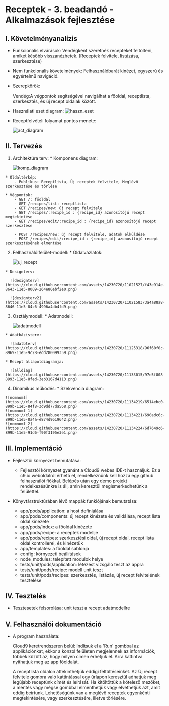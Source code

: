 # Receptek - 3. beadandó - Alkalmazások fejlesztése

## I. Követelményanalízis
  - Funkcionális elvárások:
      Vendégként szeretnék recepteket feltölteni, amiket később visszanézhetek. (Receptek felvitele, listázása, szerkesztése)
  - Nem funkcionális követelmények:
      Felhasználóbarát kinézet, egyszerű és egyértelmű navigáció.
  - Szerepkörök:
      
      Vendég:A végpontok segítségével navigálhat a főoldal, receptlista, szerkesztés, és új recept oldalak között.

  - Használati eset diagram:
      ![haszn_eset](https://cloud.githubusercontent.com/assets/14230720/11021275/576fcb1e-863c-11e5-9733-21bfd4ca0aa6.png)

  - Receptfelvételi folyamat pontos menete:
      
      ![act_diagram](https://cloud.githubusercontent.com/assets/14230720/11021339/b27b0eb8-863e-11e5-95ff-02f2550565f1.png)


## II. Tervezés
  1. Architektúra terv:
    * Komponens diagram:
    
      ![komp_diagram](https://cloud.githubusercontent.com/assets/14230720/11126372/e60effb8-896e-11e5-8a19-b9cd043be2be.png)


    * Oldaltérkép:
        - Publikus: Receptlista, Új receptek felvitele, Meglévő szerkesztése és törlése

    * Végpontok:
        - GET /: főoldal
        - GET /recipes/list: receptlista
        - GET /recipes/new: új recept felvitele
        - GET /recipes/:recipe_id : {recipe_id} azonosítójú recept megtekintése
        - GET /recipes/edit/:recipe_id : {recipe_id} azonosítójú recept szerkesztése
        
        - POST /recipes/new: új recept felvitele, adatok elküldése
        - POST /recipes/edit/:recipe_id : {recipe_id} azonosítójú recept szerkesztésének elmentése
        
  2. Felhasználóifelület-modell:
    * Oldalvázlatok:
        
      ![uj_recept](https://cloud.githubusercontent.com/assets/14230720/11021511/701e471a-8643-11e5-9e9b-2fb3175bfde9.jpg)
      
    * Designterv:
      
      ![designterv](https://cloud.githubusercontent.com/assets/14230720/11021527/f43e914e-8643-11e5-8009-264e80ebf2e0.png)

      ![designterv2](https://cloud.githubusercontent.com/assets/14230720/11021583/3a4a88a8-8646-11e5-84c6-4996a4db4fd9.png)

  3. Osztálymodell:
    * Adatmodell:
  
      ![adatmodell](https://cloud.githubusercontent.com/assets/14230720/11125257/3d39dfca-8969-11e5-8a5f-49c42f442915.png)

    * Adatbázisterv:
    
      ![adatbterv](https://cloud.githubusercontent.com/assets/14230720/11125318/96f60f0c-8969-11e5-9c28-edd280099359.png)
      
    * Recept állapotdiagramja:
    
      ![alldiag](https://cloud.githubusercontent.com/assets/14230720/11133015/97e5f808-8993-11e5-8fed-3eb3167d4113.png)
      
  4. Dinamikus működés:
    * Szekvencia diagram:
      
    ![nomnoml](https://cloud.githubusercontent.com/assets/14230720/11134219/6514ebc0-899b-11e5-84f8-3d9dd77da568.png)
    ![nomnoml 1](https://cloud.githubusercontent.com/assets/14230720/11134221/690adc6c-899b-11e5-8a4a-e874d9619642.png)
    ![nomnoml 2](https://cloud.githubusercontent.com/assets/14230720/11134224/6d7649c6-899b-11e5-91d6-f90f3195e3e1.png)

## III. Implementáció
  - Fejlesztői környezet bemutatása:
      - Fejlesztői környezet gyanánt a Cloud9 webes IDE-t használjuk. Ez a c9.io weboldalról érhető el, rendelkeznünk kell           hozzá egy github felhasználói fiókkal. Belépés után egy demo projekt rendelkezésünkre is áll, amin keresztül                 megismerkedhetünk a felülettel.
        
  - Könyvtárstruktúrában lévő mappák funkiójának bemutatása:
      - app/pods/application: a host definiálása
      - app/pods/components: új recept kinézete és validálása, recept lista oldal kinézete
      - app/pods/index: a főoldal kinézete
      - app/pods/recipe: a receptek modellje
      - app/pods/recipes: szerkesztési oldal, új recept oldal, recept lista oldal kontrollerei, és kinézetük
      - app/templates: a főoldal sablonja
      - config: környezeti beállítások
      - node_modules: telepített modulok helye
      - tests/unit/pods/application: létezést vizsgáló teszt az appra
      - tests/unit/pods/recipe: modell unit teszt
      - tests/unit/pods/recipes: szerkesztés, listázás, új recept felvitelének tesztelése
  
## IV. Tesztelés
  - Tesztesetek felsorolása: unit teszt a recept adatmodellre
  
## V. Felhasználói dokumentáció
  - A program használata:
  
      Cloud9 keretrendszeren belül: Indítsuk el a 'Run' gombbal az applikációnkat, ekkor a konzol felületen megjelennek az         információk, többek között az, hogy milyen címen érhetjük el. Arra kattintva nyithatjuk meg az app főoldalát.
      
      A receptlista oldalon áttekinthetjük eddigi feltöltéseinket. Az Új recept felvitele gombra való kattintással egy űrlapon keresztül adhatjuk meg legújabb receptünk címét és leírását. Ha kitöltöttük a kötelező mezőket, a mentés vagy mégse gombbal elmenthetjük vagy elvethetjük azt, amit eddig beírtunk. Lehetőségünk van a meglévő receptek egyenkénti megtekintésére, vagy szerkesztésére, illetve törlésére.

